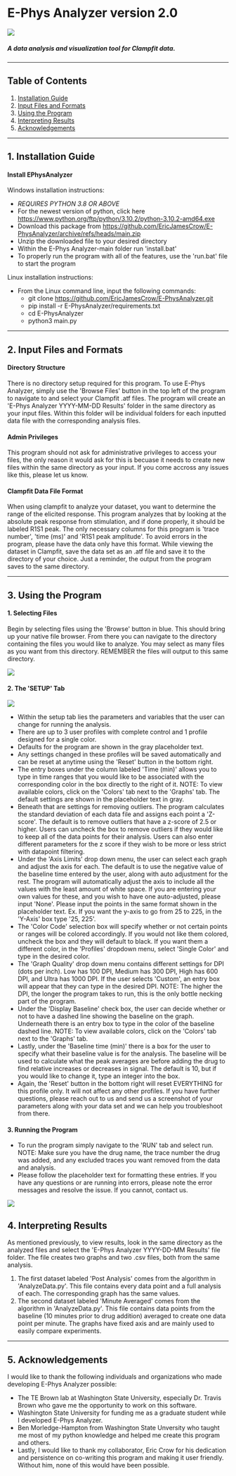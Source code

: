 # E-Phys Analyzer version 2.0
![](https://raw.githubusercontent.com/EricJamesCrow/E-PhysAnalyzer/main/images/gifs/ephysAnalyzer.gif)
##### A data analysis and visualization tool for Clampfit data.
***
## Table of Contents
1. [Installation Guide](#installation-guide)
2. [Input Files and Formats](#input-files-and-formats)
3. [Using the Program](#using-the-program)
4. [Interpreting Results](#interpreting-results)
5. [Acknowledgements](#acknowledgements)
***
## 1. Installation Guide
#### Install EPhysAnalyzer 
Windows installation instructions:
-	*REQUIRES PYTHON 3.8 OR ABOVE*
-	For the newest version of python, click here https://www.python.org/ftp/python/3.10.2/python-3.10.2-amd64.exe
-	Download this package from https://github.com/EricJamesCrow/E-PhysAnalyzer/archive/refs/heads/main.zip
-	Unzip the downloaded file to your desired directory
-	Within the E-Phys Analyzer-main folder run 'install.bat'
-	To properly run the program with all of the features, use the 'run.bat' file to start the program

Linux installation instructions:
- From the Linux command line, input the following commands:
  - git clone https://github.com/EricJamesCrow/E-PhysAnalyzer.git
  - pip install -r E-PhysAnalyzer/requirements.txt
  - cd E-PhysAnalyzer
  - python3 main.py

***
## 2. Input Files and Formats
#### Directory Structure
There is no directory setup required for this program.
To use E-Phys Analyzer, simply use the 'Browse Files' button in the top left of the program to navigate to and select your Clampfit .atf files.
The program will create an 'E-Phys Analyzer YYYY-MM-DD Results' folder in the same directory as your input files. Within this folder will be individual folders for each inputted data file with the corresponding analysis files.
#### Admin Privileges
This program should not ask for administrative privileges to access your files, the only reason it would ask for this is becuase it needs to create new files within the same directory as your input.
If you come accross any issues like this, please let us know.
#### Clampfit Data File Format
When using clampfit to analyze your dataset, you want to determine the range of the elicited response. 
This program analyzes that by looking at the absolute peak response from stimulation, and if done properly, it should be labeled R1S1 peak.
The only necessary columns for this program is 'trace number', 'time (ms)' and 'R1S1 peak amplitude'. To avoid errors in the program, please have the data only have this format.
While viewing the dataset in Clampfit, save the data set as an .atf file and save it to the directory of your choice. Just a reminder, the output from the program saves to the same directory.
***
## 3. Using the Program
#### 1. Selecting Files
Begin by selecting files using the 'Browse' button in blue.
This should bring up your native file browser.
From there you can navigate to the directory containing the files you would like to analyze.
You may select as many files as you want from this directory.
REMEMBER the files will output to this same directory.

![](https://github.com/EricJamesCrow/E-PhysAnalyzer/blob/main/E-PhysAnalyzer/images/gifs/browsefiles.gif)
#### 2. The 'SETUP' Tab
![](https://github.com/EricJamesCrow/E-PhysAnalyzer/blob/main/E-PhysAnalyzer/images/gifs/setupfeatures.gif)
- Within the setup tab lies the parameters and variables that the user can change for running the analysis.
- There are up to 3 user profiles with complete control and 1 profile designed for a single color.
- Defaults for the program are shown in the gray placeholder text.
- Any settings changed in these profiles will be saved automatically and can be reset at anytime using the 'Reset' button in the bottom right.
- The entry boxes under the column labeled 'Time (min)' allows you to type in time ranges that you would like to be associated with the corresponding color in the box directly to the right of it.
NOTE: To view available colors, click on the 'Colors' tab next to the 'Graphs' tab.
The default settings are shown in the placeholder text in gray.
- Beneath that are settings for removing outliers. The program calculates the standard deviation of each data file and assigns each point a 'Z-score'.
The default is to remove outliers that have a z-score of 2.5 or higher.
Users can uncheck the box to remove outliers if they would like to keep all of the data points for their analysis.
Users can also enter different parameters for the z score if they wish to be more or less strict with datapoint filtering.
- Under the 'Axis Limits' drop down menu, the user can select each graph and adjust the axis for each.
The default is to use the negative value of the baseline time entered by the user, along with auto adjustment for the rest.
The program will automatically adjust the axis to include all the values with the least amount of white space.
If you are entering your own values for these, and you wish to have one auto-adjusted, please input 'None'.
Please input the points in the same format shown in the placeholder text.
Ex. If you want the y-axis to go from 25 to 225, in the 'Y-Axis' box type '25, 225'.
- The 'Color Code' selection box will specify whether or not certain points or ranges will be colored accordingly.
If you would not like them colored, uncheck the box and they will default to black.
If you want them a different color, in the 'Profiles' dropdown menu, select 'Single Color' and type in the desired color.
- The 'Graph Quality' drop down menu contains different settings for DPI (dots per inch).
Low has 100 DPI, Medium has 300 DPI, High has 600 DPI, and Ultra has 1000 DPI.
If the user selects 'Custom', an entry box will appear that they can type in the desired DPI.
NOTE: The higher the DPI, the longer the program takes to run, this is the only bottle necking part of the program.
- Under the 'Display Baseline' check box, the user can decide whether or not to have a dashed line showing the baseline on the graph.
Underneath there is an entry box to type in the color of the baseline dashed line.
NOTE: To view available colors, click on the 'Colors' tab next to the 'Graphs' tab.
- Lastly, under the 'Baseline time (min)' there is a box for the user to specify what their baseline value is for the analysis.
The baseline will be used to calculate what the peak averages are before adding the drug to find relative increases or decreases in signal.
The default is 10, but if you would like to change it, type an integer into the box.
- Again, the 'Reset' button in the bottom right will reset EVERYTHING for this profile only. It will not affect any other profiles.
If you have further questions, please reach out to us and send us a screenshot of your parameters along with your data set and we can help you troubleshoot from there.
#### 3. Running the Program
- To run the program simply navigate to the 'RUN' tab and select run.
NOTE: Make sure you have the drug name, the trace number the drug was added, and any excluded traces you want removed from the data and analysis.
- Please follow the placeholder text for formatting these entries. If you have any questions or are running into errors, please note the error messages and resolve the issue. If you cannot, contact us.

![](https://github.com/EricJamesCrow/E-PhysAnalyzer/blob/main/E-PhysAnalyzer/images/gifs/runtheprogram.gif)
## 4. Interpreting Results
As mentioned previously, to view results, look in the same directory as the analyzed files and select the 'E-Phys Analyzer YYYY-DD-MM Results' file folder.
The file creates two graphs and two .csv files, both from the same analysis.
1. The first dataset labeled 'Post Analysis' comes from the algorithm in 'AnalyzeData.py'. This file contains every data point and a full analysis of each. The corresponding graph has the same values.
2. The second dataset labeled 'Minute Averaged' comes from the algorithm in 'AnalyzeData.py'. This file contains data points from the baseline (10 minutes prior to drug addition) averaged to create one data point per minute. The graphs have fixed axis and are mainly used to easily compare experiments.
***
## 5. Acknowledgements
I would like to thank the following individuals and organizations who made developing E-Phys Analyzer possible:  
- The TE Brown lab at Washington State University, especially Dr. Travis Brown who gave me the opportunity to work on this software.
- Washington State University for funding me as a graduate student while I developed E-Phys Analyzer.
- Ben Morledge-Hampton from Washington State Unversity who taught me most of my python knowledge and helped me create this program and others.
- Lastly, I would like to thank my collaborator, Eric Crow for his dedication and persistence on co-writing this program and making it user friendly. Without him, none of this would have been possible.
